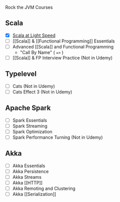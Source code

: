 Rock the JVM Courses

## Scala
- [X] [Scala at Light Speed](https://www.youtube.com/playlist?list=PLmtsMNDRU0BxryRX4wiwrTZ661xcp6VPM)
- [ ] [[Scala]] & [[Functional Programming]] Essentials
- [ ] Advanced [[Scala]] and Functional Programming
	- "Call By Name" ( `=>` )
- [ ] [[Scala]] & FP Interview Practice (Not in Udemy)

## Typelevel
- [ ] Cats (Not in Udemy)
- [ ] Cats Effect 3 (Not in Udemy)

## Apache Spark
- [ ] Spark Essentials
- [ ] Spark Streaming
- [ ] Spark Optimization
- [ ] Spark Performance Turning (Not in Udemy)

## Akka
- [ ] Akka Essentials
- [ ] Akka Persistence
- [ ] Akka Streams
- [ ] Akka [[HTTP]]
- [ ] Akka Remoting and Clustering
- [ ] Akka [[Serialization]]